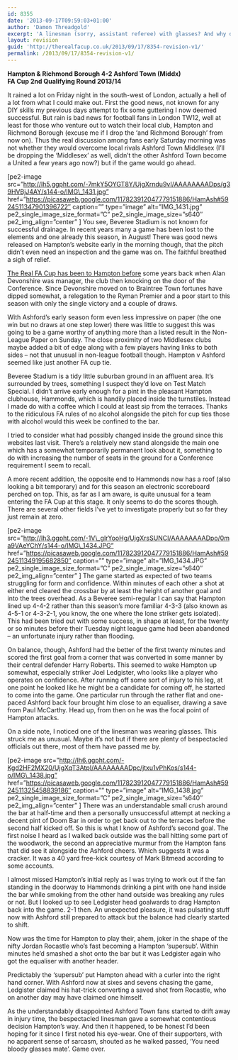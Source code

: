```yaml
---
id: 8355
date: '2013-09-17T09:59:03+01:00'
author: 'Damon Threadgold'
excerpt: 'A linesman (sorry, assistant referee) with glasses? And why do Ashford Town (Middx) still need the ''Middx''?'
layout: revision
guid: 'http://therealfacup.co.uk/2013/09/17/8354-revision-v1/'
permalink: /2013/09/17/8354-revision-v1/
---
```


**Hampton &amp; Richmond Borough 4-2 Ashford Town (Middx)**  
 **FA Cup 2nd Qualifying Round 2013/14**

It rained a lot on Friday night in the south-west of London, actually a hell of a lot from what I could make out. First the good news, not known for any DIY skills my previous days attempt to fix some guttering I now deemed successful. But rain is bad news for football fans in London TW12, well at least for those who venture out to watch their local club, Hampton and Richmond Borough (excuse me if I drop the ‘and Richmond Borough’ from now on). Thus the real discussion among fans early Saturday morning was not whether they would overcome local rivals Ashford Town Middlesex (I’ll be dropping the ‘Middlesex’ as well, didn’t the other Ashford Town become a United a few years ago now?) but if the game would go ahead.

\[pe2-image src=”http://lh5.ggpht.com/-7mkY5OYGT8Y/UjgXrndu9vI/AAAAAAAADps/g39HVBjJ4AY/s144-o/IMG\_1431.jpg” href=”https://picasaweb.google.com/117823912047779151886/HamAsh#5924511347901396722″ caption=”” type=”image” alt=”IMG\_1431.jpg” pe2\_single\_image\_size\_format=”C” pe2\_single\_image\_size=”s640″ pe2\_img\_align=”center” \] You see, Beveree Stadium is not known for successful drainage. In recent years many a game has been lost to the elements and one already this season, in August! There was good news released on Hampton’s website early in the morning though, that the pitch didn’t even need an inspection and the game was on. The faithful breathed a sigh of relief.

[The Real FA Cup has been to Hampton before](http://therealfacup.co.uk/2009/09/30/looking-for-beaver-jokes-failing/) some years back when Alan Devonshire was manager, the club then knocking on the door of the Conference. Since Devonshire moved on to Braintree Town fortunes have dipped somewhat, a relegation to the Ryman Premier and a poor start to this season with only the single victory and a couple of draws.

With Ashford’s early season form even less impressive on paper (the one win but no draws at one step lower) there was little to suggest this was going to be a game worthy of anything more than a listed result in the Non-League Paper on Sunday. The close proximity of two Middlesex clubs maybe added a bit of edge along with a few players having links to both sides – not that unusual in non-league football though. Hampton v Ashford seemed like just another FA cup tie.

Beveree Stadium is a tidy little suburban ground in an affluent area. It’s surrounded by trees, something I suspect they’d love on Test Match Special. I didn’t arrive early enough for a pint in the pleasant Hampton clubhouse, Hammonds, which is handily placed inside the turnstiles. Instead I made do with a coffee which I could at least sip from the terraces. Thanks to the ridiculous FA rules of no alcohol alongside the pitch for cup ties those with alcohol would this week be confined to the bar.

I tried to consider what had possibly changed inside the ground since this websites last visit. There’s a relatively new stand alongside the main one which has a somewhat temporarily permanent look about it, something to do with increasing the number of seats in the ground for a Conference requirement I seem to recall.

A more recent addition, the opposite end to Hammonds now has a roof (also looking a bit temporary) and for this season an electronic scoreboard perched on top. This, as far as I am aware, is quite unusual for a team entering the FA Cup at this stage. It only seems to do the scores though. There are several other fields I’ve yet to investigate properly but so far they just remain at zero.

\[pe2-image src=”http://lh3.ggpht.com/-1V\_glrYooHg/UjgXrsSUNCI/AAAAAAAADpo/0ma9VAeYChY/s144-o/IMG\_1434.JPG” href=”https://picasaweb.google.com/117823912047779151886/HamAsh#5924511349195682850″ caption=”” type=”image” alt=”IMG\_1434.JPG” pe2\_single\_image\_size\_format=”C” pe2\_single\_image\_size=”s640″ pe2\_img\_align=”center” \] The game started as expected of two teams struggling for form and confidence. Within minutes of each other a shot at either end cleared the crossbar by at least the height of another goal and into the trees overhead. As a Beveree semi-regular I can say that Hampton lined up 4-4-2 rather than this season’s more familiar 4-3-3 (also known as 4-5-1 or 4-3-2-1, you know, the one where the lone striker gets isolated). This had been tried out with some success, in shape at least, for the twenty or so minutes before their Tuesday night league game had been abandoned – an unfortunate injury rather than flooding.

On balance, though, Ashford had the better of the first twenty minutes and scored the first goal from a corner that was converted in some manner by their central defender Harry Roberts. This seemed to wake Hampton up somewhat, especially striker Joel Ledgister, who looks like a player who operates on confidence. After running off some sort of injury to his leg, at one point he looked like he might be a candidate for coming off, he started to come into the game. One particular run through the rather flat and one-paced Ashford back four brought him close to an equaliser, drawing a save from Paul McCarthy. Head up, from then on he was the focal point of Hampton attacks.

On a side note, I noticed one of the linesman was wearing glasses. This struck me as unusual. Maybe it’s not but if there are plenty of bespectacled officials out there, most of them have passed me by.

\[pe2-image src=”http://lh6.ggpht.com/-Kgd2HF2MX20/UjgXqT3AtpI/AAAAAAAADpc/jtxu1vPhKos/s144-o/IMG\_1438.jpg” href=”https://picasaweb.google.com/117823912047779151886/HamAsh#5924511325458839186″ caption=”” type=”image” alt=”IMG\_1438.jpg” pe2\_single\_image\_size\_format=”C” pe2\_single\_image\_size=”s640″ pe2\_img\_align=”center” \] There was an understandable small crush around the bar at half-time and then a personally unsuccessful attempt at necking a decent pint of Doom Bar in order to get back out to the terraces before the second half kicked off. So this is what I know of Ashford’s second goal. The first noise I heard as I walked back outside was the ball hitting some part of the woodwork, the second an appreciative murmur from the Hampton fans that did see it alongside the Ashford cheers. Which suggests it was a cracker. It was a 40 yard free-kick courtesy of Mark Bitmead according to some accounts.

I almost missed Hampton’s initial reply as I was trying to work out if the fan standing in the doorway to Hammonds drinking a pint with one hand inside the bar while smoking from the other hand outside was breaking any rules or not. But I looked up to see Ledgister head goalwards to drag Hampton back into the game. 2-1 then. An unexpected pleasure, it was pulsating stuff now with Ashford still prepared to attack but the balance had clearly started to shift.

Now was the time for Hampton to play their, ahem, joker in the shape of the nifty Jordan Rocastle who’s fast becoming a Hampton ‘supersub’. Within minutes he’d smashed a shot onto the bar but it was Ledgister again who got the equaliser with another header.

Predictably the ‘supersub’ put Hampton ahead with a curler into the right hand corner. With Ashford now at sixes and sevens chasing the game, Ledgister claimed his hat-trick converting a saved shot from Rocastle, who on another day may have claimed one himself.

As the understandably disappointed Ashford Town fans started to drift away in injury time, the bespectacled linesman gave a somewhat contentious decision Hampton’s way. And then it happened, to be honest I’d been hoping for it since I first noted his eye-wear. One of their supporters, with no apparent sense of sarcasm, shouted as he walked passed, ‘You need bloody glasses mate’. Game over.